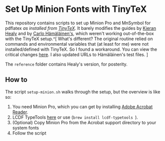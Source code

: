 # Set Up Minion Fonts with TinyTeX

This repository contains scripts to set up Minion Pro and MnSymbol for pdflatex _as installed from [TinyTeX](https://yihui.org/tinytex/)_. It barely modifies the guides by [Kieran Healy](https://kieranhealy.org/blog/archives/2012/11/10/installing-minion-pro/) and by [Carlo Hämäläinen's](https://carlo-hamalainen.net/2007/12/11/installing-minion-pro-fonts/), which weren't working out-of-the-box with the TinyTeX setup.^[
  What's different? The original routine relied on commands and environmental variables that (at least for me) were not installed/defined with TinyTeX. So I found a workaround. You can view the critical changes [here](https://github.com/mikedecr/setup-minion-fonts/commit/df2a48c5a858a3606aab52bd40a6045444c94712). I also updated URLs to Hämäläinen's test files.
]

The `reference` folder contains Healy's version, for posterity.


## How to

The script `setup-minion.sh` walks through the setup, but the overview is like so:

1. You need Minion Pro, which you can get by installing [Adobe Acrobat Reader](https://get.adobe.com/reader/).
2. LCDF TypeTools [here](http://www.lcdf.org/type/) or use (`brew install lcdf-typetools `).
3. (Optional) Copy Minion Pro from the Acrobat support directory to your system fonts
4. Follow the script

